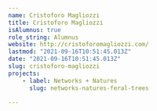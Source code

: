 ```yaml
---
name: Cristoforo Magliozzi
title: Cristoforo Magliozzi
isAlumnus: true
role_string: Alumnus
website: http://cristoforomagliozzi.com/
lastmod: "2021-09-16T10:51:45.013Z"
date: "2021-09-16T10:51:45.013Z"
slug: cristoforo-magliozzi
projects:
    - label: Networks + Natures
      slug: networks-natures-feral-trees

---
```

